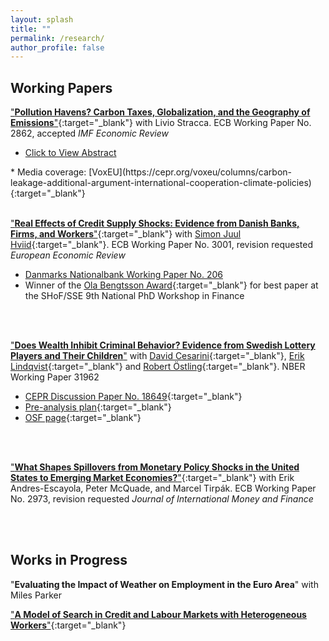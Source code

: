 ```yaml
---
layout: splash
title: ""
permalink: /research/
author_profile: false
---
```

## Working Papers
["**Pollution Havens? Carbon Taxes, Globalization, and the Geography of Emissions**"](https://www.ecb.europa.eu/pub/pdf/scpwps/ecb.wp2862~47f293b3f5.en.pdf){:target="_blank"} with Livio Stracca. ECB Working Paper No. 2862, accepted *IMF Economic Review*
* <a href="#/" onclick="visib('abstract_carbontaxes')">Click to View Abstract</a>

<div id="abstract_carbontaxes" style="display: none; text-align: justify; line-height: 100%" ><small>
This paper studies the impact of national carbon taxes on emissions. To do so, we construct a cross-country panel dataset, matching measures of emissions of carbon dioxide with information on the introduction of carbon taxes and their implied price on carbon. Importantly, we consider both measures of *territorial* emissions - emissions emitted within a country's borders - and *consumption* emissions - emissions emitted anywhere in the world to satisfy domestic demand. Using panel local projection methods, we find that carbon taxes reduce territorial emissions over time, but have no significant effect on consumption emissions. Our estimates are robust to propensity-score weighting adjustments and are driven by countries which are more open to trade. Carbon taxes also lead to a modest increase in imports, suggesting that international trade may act as a conduit for reallocating the production of emissions away from locations where carbon is taxed. Together, our findings highlight the limitations of national carbon taxes in isolation, and the importance of international cooperation in reducing global emissions.
</small><br><br/></div>
* Media coverage: [VoxEU](https://cepr.org/voxeu/columns/carbon-leakage-additional-argument-international-cooperation-climate-policies){:target="_blank"}
<!-- This paper studies the impact of national carbon taxes on emissions. To do so, we construct a cross-country panel dataset, matching measures of emissions of carbon dioxide with information on the introduction of carbon taxes and their implied price on carbon. Importantly, we consider both measures of *territorial* emissions - emissions emitted within a country's borders - and *consumption* emissions - emissions emitted anywhere in the world to satisfy domestic demand. Using panel local projection methods, we find that carbon taxes reduce territorial emissions over time, but have no significant effect on consumption emissions. Our estimates are robust to propensity-score weighting adjustments and are driven by countries which are more open to trade. Carbon taxes also lead to a modest increase in imports, suggesting that international trade may act as a conduit for reallocating the production of emissions away from locations where carbon is taxed. Together, our findings highlight the limitations of national carbon taxes in isolation, and the importance of international cooperation in reducing global emissions. -->
<br/><br/>

["**Real Effects of Credit Supply Shocks: Evidence from Danish Banks, Firms, and Workers**"](https://www.ecb.europa.eu/pub/pdf/scpwps/ecb.wp3001~2650b4b003.en.pdf?10f15586e9ccf06b6ad71338f95814a6){:target="_blank"} with [Simon Juul Hviid](https://sites.google.com/view/sjhviid/home){:target="_blank"}. ECB Working Paper No. 3001, revision requested *European Economic Review*
* [Danmarks Nationalbank Working Paper No. 206](https://www.nationalbanken.dk/en/news-and-knowledge/publications-and-speeches/working-paper/2024/real-effects-of-credit-supply-shocks-evidence-from-danish-banks-firms-and-workers)
* Winner of the [Ola Bengtsson Award](https://www.hhs.se/en/houseoffinance/outreach/news--press/news/2020/ola-bengtsson-award-for-best-finance-phd-paper/){:target="_blank"} for best paper at the SHoF/SSE 9th National PhD Workshop in Finance
<!-- Bank lending cuts can lead firms to reduce their level of employment, yet little is known how these shocks affect the composition of firms' employees and outcomes at the worker level.  This paper investigates the effect of bank distress on the provision of credit, and its effects on employment beyond firm level aggregates.  To do so, we use a novel dataset built from administrative and tax records linking all banks, firms, and workers in Denmark.  We show that banks that were particularly exposed to the 2008/2009 financial crisis cut lending to firms, and firms were unable to fully compensate with financing from alternate sources. The decrease in credit supply led to a drop in firm level employment with effects concentrated amongst firms with low pre-crisis liquidity, and on employment of nonmanagerial and low-educated employees.  At the worker level, we find that positive effects on unemployment were driven by effects on nonmanagerial, low-educated, and short-tenured workers, as well as workers in low-skill occupations.  Our estimates suggest that cuts in bank lending can account for up to 6% of the fall in total employment, and are an important factor behind heterogeneous employment dynamics in times of contractionary credit. -->
<br/><br/>

["**Does Wealth Inhibit Criminal Behavior? Evidence from Swedish Lottery Players and Their Children**"](https://www.nber.org/papers/w31962) with [David Cesarini](https://sites.google.com/a/nyu.edu/dac12/home){:target="_blank"}, [Erik Lindqvist](https://sites.google.com/site/eriklindqvistsse/){:target="_blank"} and [Robert Östling](https://sites.google.com/view/robertostling){:target="_blank"}. NBER Working Paper 31962
* [CEPR Discussion Paper No. 18649](https://cepr.org/publications/dp18649){:target="_blank"}
* [Pre-analysis plan](https://cschroe.github.io/files/Pre-analysis_plan_210616.pdf){:target="_blank"}
* [OSF page](https://osf.io/gw35j/){:target="_blank"}
<!-- There is a well-established negative gradient between economic status and crime, but its underlying causal mechanisms are not well understood. We use data on four Swedish lotteries matched to data on criminal convictions to gauge the causal effect of financial windfalls on player's own crime and their children's delinquency. We estimate a positive but statistically insignificant effect of lottery wealth on players' own conviction risk. Our estimates allow us to rule out effects one fifth as large as the cross-sectional gradient between income and crime. We also estimate a less precise null effect of parental lottery wealth on child delinquency. -->
<br/><br/>

["**What Shapes Spillovers from Monetary Policy Shocks in the United States to Emerging Market Economies?**"](https://www.ecb.europa.eu/pub/pdf/scpwps/ecb.wp2973~048ef3f3dd.en.pdf?8a0dcc11e8b68710ff9a4d7ebd84a878){:target="_blank"} with Erik Andres-Escayola, Peter McQuade, and Marcel Tirpák. ECB Working Paper No. 2973, revision requested *Journal of International Money and Finance*
<!-- Monetary policy decisions by the Federal Reserve System in the US are widely recognised to have spillover effects on the rest of the world. In this paper, we focus on the asymmetric effects of US monetary policy shocks on macro-financial outcomes in emerging market economies (EMEs). We shed light on how domestic factors shape external monetary policy spillover effects using indicators on the macro-financial vulnerabilities and monetary policy stances of EMEs. We find that a surprise tightening of monetary policy in the US leads to an immediate tightening of financial conditions which leads to a decline in activity and prices in EMEs over one year. Importantly, these effects are amplified in periods of high vulnerabilities and attenuated when EMEs follow a prudent monetary policy stance. Our findings help explain the greater resilience of many EMEs to the Fed’s post-COVID-19 tightening cycle, and highlight the benefits of the broad improvements of monetary policy frameworks in these countries. -->
<br/><br/>


## Works in Progress
"**Evaluating the Impact of Weather on Employment in the Euro Area**" with Miles Parker

["**A Model of Search in Credit and Labour Markets with Heterogeneous Workers**"](https://cschroe.github.io/files/schroeder_bank_labour_search.pdf){:target="_blank"}
<!-- How do frictions in credit markets affect firms' choices over which workers to hire?  To study this question, I build a search and matching model of credit and labour markets with heterogeneous labour.  Firms first search for a bank to cover the costs of posting a vacancy.  Firms that secure financing then search for workers of varying skill in the labour market.  Upon meeting a worker the firm faces a trade-off: hire that worker in the present period and produce output, or wait for a potentially higher skilled worker to come along.  Firms' optimal behaviour is determined by tightness in the labour market, itself determined by frictions in both credit and labour markets.  Greater credit market frictions drive labour market tightness down, leading firms to seek higher skilled workers. -->
<br/><br/>

<!-- "*Inflation in Emerging Market Economies: Domestic and Global Drivers Through the Lens of the Phillips Curve*" with Larry Cui and Marcel Tirpák
<br/><br/> -->

<!-- "*Outside Options in the Market for Banks*" with [Simon Juul Hviid](https://www.nationalbanken.dk/en/research/economists/Pages/Simon-Juul-Hviid.aspx){:target="_blank"} -->